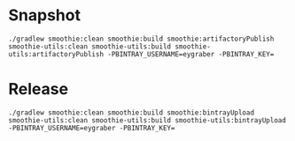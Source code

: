 # Snapshot
`./gradlew smoothie:clean smoothie:build smoothie:artifactoryPublish smoothie-utils:clean smoothie-utils:build smoothie-utils:artifactoryPublish -PBINTRAY_USERNAME=eygraber -PBINTRAY_KEY=`


# Release
`./gradlew smoothie:clean smoothie:build smoothie:bintrayUpload smoothie-utils:clean smoothie-utils:build smoothie-utils:bintrayUpload -PBINTRAY_USERNAME=eygraber -PBINTRAY_KEY=`
